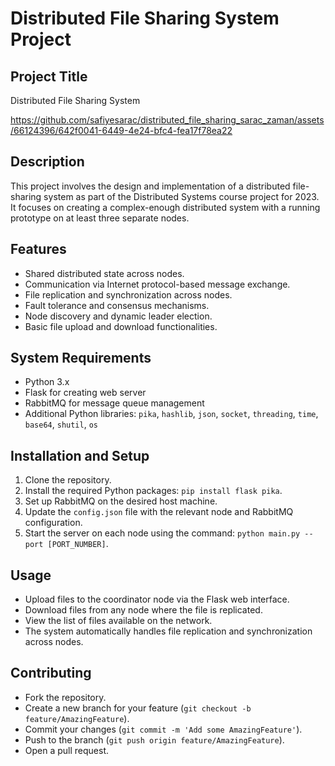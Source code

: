 
# Distributed File Sharing System Project

## Project Title
Distributed File Sharing System




https://github.com/safiyesarac/distributed_file_sharing_sarac_zaman/assets/66124396/642f0041-6449-4e24-bfc4-fea17f78ea22




## Description
This project involves the design and implementation of a distributed file-sharing system as part of the Distributed Systems course project for 2023. It focuses on creating a complex-enough distributed system with a running prototype on at least three separate nodes.


## Features
- Shared distributed state across nodes.
- Communication via Internet protocol-based message exchange.
- File replication and synchronization across nodes.
- Fault tolerance and consensus mechanisms.
- Node discovery and dynamic leader election.
- Basic file upload and download functionalities.

## System Requirements
- Python 3.x
- Flask for creating web server
- RabbitMQ for message queue management
- Additional Python libraries: `pika`, `hashlib`, `json`, `socket`, `threading`, `time`, `base64`, `shutil`, `os`

## Installation and Setup
1. Clone the repository.
2. Install the required Python packages: `pip install flask pika`.
3. Set up RabbitMQ on the desired host machine.
4. Update the `config.json` file with the relevant node and RabbitMQ configuration.
5. Start the server on each node using the command: `python main.py --port [PORT_NUMBER]`.

## Usage
- Upload files to the coordinator node via the Flask web interface.
- Download files from any node where the file is replicated.
- View the list of files available on the network.
- The system automatically handles file replication and synchronization across nodes.

## Contributing
- Fork the repository.
- Create a new branch for your feature (`git checkout -b feature/AmazingFeature`).
- Commit your changes (`git commit -m 'Add some AmazingFeature'`).
- Push to the branch (`git push origin feature/AmazingFeature`).
- Open a pull request.

